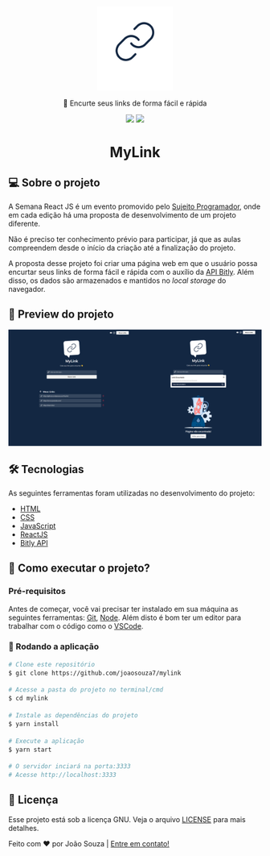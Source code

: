 <div align="center">
  <img border="0" src="src/assets/logo.png" alt="Logo do projeto" width="150" />
  <p align="center">🔗 Encurte seus links de forma fácil e rápida</p>
  <img src="https://img.shields.io/github/followers/joaosouza7?style=social" />
  <img src="https://img.shields.io/badge/version-1.0.0-informational" />
</div>

<h1 align="center">MyLink</h1>

## 💻 Sobre o projeto

A Semana React JS é um evento promovido pelo [Sujeito Programador](https://sujeitoprogramador.com/), onde em cada edição há uma proposta de desenvolvimento de um projeto diferente.

Não é preciso ter conhecimento prévio para participar, já que as aulas compreendem desde o início da criação até a finalização do projeto.

A proposta desse projeto foi criar uma página web em que o usuário possa encurtar seus links de forma fácil e rápida com o auxílio da [API Bitly](https://dev.bitly.com/). Além disso, os dados são armazenados e mantidos no <i>local storage</i> do navegador.


## 🔎 Preview do projeto

<p align="center">
  <img alt="Preview do projeto" title="Preview do projeto" src="src/assets/preview.png" />
</p>


## 🛠 Tecnologias

As seguintes ferramentas foram utilizadas no desenvolvimento do projeto:

- [HTML](https://developer.mozilla.org/en-US/docs/Web/HTML)
- [CSS](https://www.w3.org/Style/CSS/Overview.en.html)
- [JavaScript](https://developer.mozilla.org/en-US/docs/Web/JavaScript)
- [ReactJS](https://reactjs.org/)
- [Bitly API](https://dev.bitly.com/)


## 🚀 Como executar o projeto?

### Pré-requisitos

Antes de começar, você vai precisar ter instalado em sua máquina as seguintes ferramentas:
[Git](https://git-scm.com), [Node](https://nodejs.org/en). 
Além disto é bom ter um editor para trabalhar com o código como o [VSCode](https://code.visualstudio.com/).

### 🎲 Rodando a aplicação

```bash
# Clone este repositório
$ git clone https://github.com/joaosouza7/mylink

# Acesse a pasta do projeto no terminal/cmd
$ cd mylink

# Instale as dependências do projeto
$ yarn install

# Execute a aplicação 
$ yarn start

# O servidor inciará na porta:3333
# Acesse http://localhost:3333 
```


## 📝 Licença

Esse projeto está sob a licença GNU. Veja o arquivo [LICENSE](./LICENSE) para mais detalhes.

Feito com ❤️ por João Souza | [Entre em contato!](https://www.linkedin.com/in/joaosouzadesenvolvedorweb)